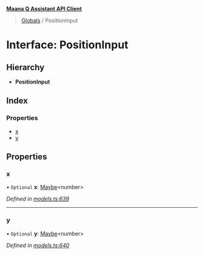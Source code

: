 **[Maana Q Assistant API Client](../README.md)**

> [Globals](../README.md) / PositionInput

# Interface: PositionInput

## Hierarchy

* **PositionInput**

## Index

### Properties

* [x](positioninput.md#x)
* [y](positioninput.md#y)

## Properties

### x

• `Optional` **x**: [Maybe](../README.md#maybe)\<number>

*Defined in [models.ts:639](https://github.com/maana-io/q-assistant-client/blob/18eccdb/src/models.ts#L639)*

___

### y

• `Optional` **y**: [Maybe](../README.md#maybe)\<number>

*Defined in [models.ts:640](https://github.com/maana-io/q-assistant-client/blob/18eccdb/src/models.ts#L640)*
